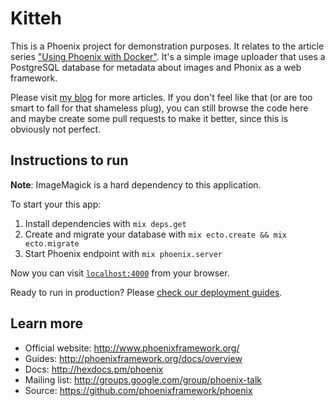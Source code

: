 # Kitteh

This is a Phoenix project for demonstration purposes. It relates to the article series ["Using Phoenix with Docker"](https://floriank.github.io/post/using-phoenix-with-docker-part-1-introduction/). It's a simple image uploader that uses a PostgreSQL database for metadata about images and Phonix as a web framework.

Please visit [my blog](https://floriank.github.io) for more articles. If you don't feel like that (or are too smart to fall for that shameless plug), you can still browse the code here and maybe create some pull requests to make it better, since this is obviously not perfect.

## Instructions to run

__Note__: ImageMagick is a hard dependency to this application.

To start your this app:

  1. Install dependencies with `mix deps.get`
  2. Create and migrate your database with `mix ecto.create && mix ecto.migrate`
  3. Start Phoenix endpoint with `mix phoenix.server`

Now you can visit [`localhost:4000`](http://localhost:4000) from your browser.

Ready to run in production? Please [check our deployment guides](http://www.phoenixframework.org/docs/deployment).

## Learn more

  * Official website: http://www.phoenixframework.org/
  * Guides: http://phoenixframework.org/docs/overview
  * Docs: http://hexdocs.pm/phoenix
  * Mailing list: http://groups.google.com/group/phoenix-talk
  * Source: https://github.com/phoenixframework/phoenix
